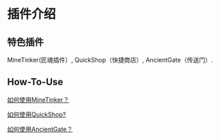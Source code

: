 # 插件介绍

## 特色插件
MineTinker(匠魂插件）, QuickShop（快捷商店）, AncientGate（传送门）.

## How-To-Use
[如何使用MineTinker？](/plugins/MineTinker.md)

[如何使用QuickShop? ](/plugins/QuickShop.md)

[如何使用AncientGate？](/plugins/Gate.md)

